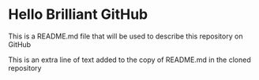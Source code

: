 
# Hello Brilliant GitHub

This is a README.md file that will be used to describe this repository on GitHub

This is an extra line of text added to the copy of README.md in the cloned repository
